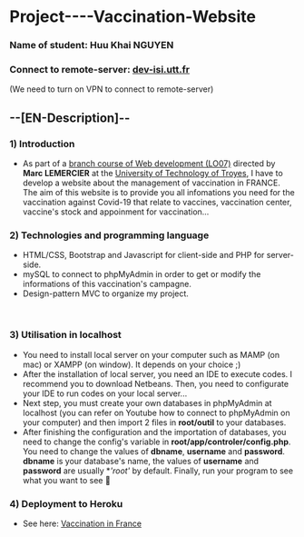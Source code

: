 # Project----Vaccination-Website

### Name of student: Huu Khai NGUYEN
### Connect to remote-server: [dev-isi.utt.fr](http://dev-isi.utt.fr/~nguyenh3/lo07_tp/projet)
(We need to turn on VPN to connect to remote-server)

## --[EN-Description]--
### 1) Introduction
- As part of a [branch course of Web development (LO07)](https://moodle.utt.fr/course/search.php?search=lo07) directed by **Marc LEMERCIER** at the [University of Technology of Troyes](https://www.utt.fr),
I have to develop a website about the management of vaccination in FRANCE. The aim of this website is to provide you all infomations you need for the vaccination against Covid-19 that relate to vaccines, vaccination center, vaccine's stock and appoinment for vaccination...

### 2) Technologies and programming language
- HTML/CSS, Bootstrap and Javascript for client-side and PHP for server-side.
- mySQL to connect to phpMyAdmin in order to get or modify the informations of this  vaccination's campagne.
- Design-pattern MVC to organize my project.
		
</br>

### 3) Utilisation in localhost
- You need to install local server on your computer such as MAMP (on mac) or XAMPP (on window). It depends on your choice ;)
- After the installation of local server, you need an IDE to execute codes. I recommend you to download Netbeans. Then, you need to configurate your IDE to run codes on your local server...
- Next step, you must create your own databases in phpMyAdmin at localhost (you can refer on Youtube how to connect to phpMyAdmin on your computer) and then import 2 files in **root/outil** to your databases.
- After finishing the configuration and the importation of databases, you need to change the config's variable in **root/app/controler/config.php**. You need to change the values of **dbname**, **username** and **password**.
**dbname** is your database's name, the values of **username** and **password** are usually **'root'* by default. Finally, run your program to see what you want to see 🤘

### 4) Deployment to Heroku
- See here: [Vaccination in France](https://vaccination-in-france.herokuapp.com/app/router/router2.php?action=accueil)

</p>
</details>
